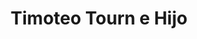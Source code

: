 ---
title: "Timoteo Tourn e Hijo"
url: /colonia-del-sacramento/timoteo-tourn-e-hijo/
shop: piezas de automóviles
---